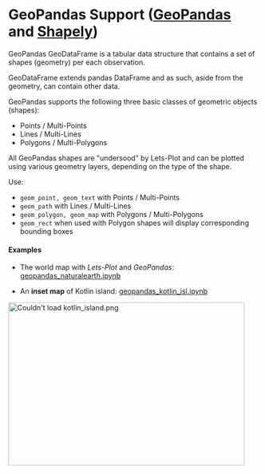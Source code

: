 # GeoPandas Support ([GeoPandas](https://geopandas.org) and [Shapely](https://pypi.org/project/Shapely/))
  
GeoPandas GeoDataFrame is a tabular data structure that contains a set of shapes (geometry) per each observation.

GeoDataFrame extends pandas DataFrame and as such, aside from the geometry, can contain other data.

GeoPandas supports the following three basic classes of geometric objects (shapes):

* Points / Multi-Points
* Lines / Multi-Lines
* Polygons / Multi-Polygons

All GeoPandas shapes are "undersood" by Lets-Plot and can be plotted using various geometry layers, depending on the type of the shape.

Use:

* `geom_point, geom_text` with Points / Multi-Points
* `geom_path` with Lines / Multi-Lines
* `geom_polygon, geom_map` with Polygons / Multi-Polygons
* `geom_rect` when used with Polygon shapes will display corresponding bounding boxes


#### Examples

* The world map with *Lets-Plot* and *GeoPandas*: 
[geopandas_naturalearth.ipynb](https://nbviewer.jupyter.org/github/JetBrains/lets-plot/blob/master/docs/examples/jupyter-notebooks/geopandas_naturalearth.ipynb)

* An **inset map** of Kotlin island: 
[geopandas_kotlin_isl.ipynb](https://nbviewer.jupyter.org/github/JetBrains/lets-plot/blob/master/docs/examples/jupyter-notebooks/geopandas_kotlin_isl.ipynb)

<img src="https://raw.githubusercontent.com/JetBrains/lets-plot/master/docs/examples/images/kotlin_island.png" alt="Couldn't load kotlin_island.png" width="473" height="327"><br><br>

